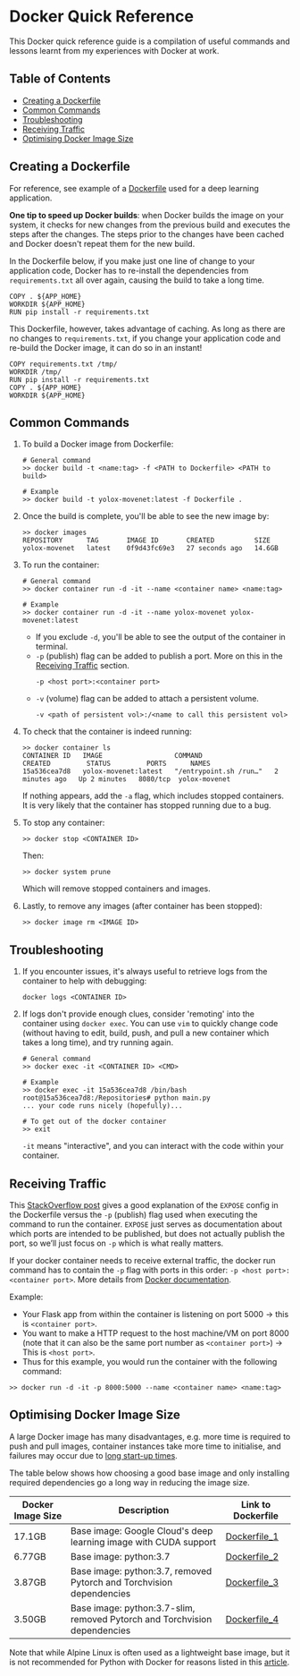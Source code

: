 # Docker Quick Reference

This Docker quick reference guide is a compilation of useful commands and lessons learnt from my experiences with Docker at work.

## Table of Contents
- [Creating a Dockerfile](#creating-a-dockerfile)
- [Common Commands](#common-commands)
- [Troubleshooting](#troubleshooting)
- [Receiving Traffic](#receiving-traffic)
- [Optimising Docker Image Size](#optimising-docker-image-size)

## Creating a Dockerfile

For reference, see example of a [Dockerfile](dockerfiles/Dockerfile_1) used for a deep learning application.

**One tip to speed up Docker builds**: when Docker builds the image on your system, it checks for new changes from the previous build and executes the steps after the changes. The steps prior to the changes have been cached and Docker doesn't repeat them for the new build. 

In the Dockerfile below, if you make just one line of change to your application code, Docker has to re-install the dependencies from `requirements.txt` all over again, causing the build to take a long time.
```
COPY . ${APP_HOME}
WORKDIR ${APP_HOME}
RUN pip install -r requirements.txt
```

This Dockerfile, however, takes advantage of caching. As long as there are no changes to `requirements.txt`, if you change your application code and re-build the Docker image, it can do so in an instant!
```
COPY requirements.txt /tmp/
WORKDIR /tmp/
RUN pip install -r requirements.txt
COPY . ${APP_HOME}
WORKDIR ${APP_HOME}
```

## Common Commands

1. To build a Docker image from Dockerfile:
    ```
    # General command
    >> docker build -t <name:tag> -f <PATH to Dockerfile> <PATH to build>

    # Example
    >> docker build -t yolox-movenet:latest -f Dockerfile .
    ```

2. Once the build is complete, you'll be able to see the new image by:
    ```
    >> docker images
    REPOSITORY      TAG       IMAGE ID       CREATED          SIZE
    yolox-movenet   latest    0f9d43fc69e3   27 seconds ago   14.6GB
    ```

3. To run the container:
    ```
    # General command
    >> docker container run -d -it --name <container name> <name:tag>

    # Example
    >> docker container run -d -it --name yolox-movenet yolox-movenet:latest
    ```
    - If you exclude `-d`, you'll be able to see the output of the container in terminal.
    - `-p` (publish) flag can be added to publish a port. More on this in the [Receiving Traffic](#receiving-traffic) section.
        ```
        -p <host port>:<container port>
        ```
    - `-v` (volume) flag can be added to attach a persistent volume.
        ```
        -v <path of persistent vol>:/<name to call this persistent vol>
        ```

4. To check that the container is indeed running:
    ```
    >> docker container ls
    CONTAINER ID   IMAGE                  COMMAND                  CREATED         STATUS         PORTS      NAMES
    15a536cea7d8   yolox-movenet:latest   "/entrypoint.sh /run…"   2 minutes ago   Up 2 minutes   8080/tcp  yolox-movenet
    ```
    If nothing appears, add the `-a` flag, which includes stopped containers. It is very likely that the container has stopped running due to a bug.

5. To stop any container:
    ```
    >> docker stop <CONTAINER ID>
    ```
    Then:
    ```
    >> docker system prune
    ```
    Which will remove stopped containers and images.

6. Lastly, to remove any images (after container has been stopped):
    ```
    >> docker image rm <IMAGE ID>
    ```

## Troubleshooting

1. If you encounter issues, it's always useful to retrieve logs from the container to help with debugging:
    ```
    docker logs <CONTAINER ID>
    ```

2. If logs don't provide enough clues, consider 'remoting' into the container using `docker exec`. You can use `vim` to quickly change code (without having to edit, build, push, and pull a new container which takes a long time), and try running again.
    ```
    # General command
    >> docker exec -it <CONTAINER ID> <CMD>

    # Example
    >> docker exec -it 15a536cea7d8 /bin/bash
    root@15a536cea7d8:/Repositories# python main.py
    ... your code runs nicely (hopefully)...

    # To get out of the docker container
    >> exit
    ```
    `-it` means "interactive", and you can interact with the code within your container.

## Receiving Traffic

This [StackOverflow post](https://stackoverflow.com/questions/22111060/what-is-the-difference-between-expose-and-publish-in-docker) gives a good explanation of the `EXPOSE` config in the Dockerfile versus the `-p` (publish) flag used when executing the command to run the container. `EXPOSE` just serves as documentation about which ports are intended to be published, but does not actually publish the port, so we’ll just focus on `-p` which is what really matters.

If your docker container needs to receive external traffic, the docker run command has to contain the `-p` flag with ports in this order: `-p <host port>:<container port>`. More details from [Docker documentation](https://docs.docker.com/config/containers/container-networking/).

Example:

- Your Flask app from within the container is listening on port 5000 → this is `<container port>`.
- You want to make a HTTP request to the host machine/VM on port 8000 (note that it can also be the same port number as `<container port>`) → This is `<host port>`.
- Thus for this example, you would run the container with the following command:
```
>> docker run -d -it -p 8000:5000 --name <container name> <name:tag>
```

## Optimising Docker Image Size

A large Docker image has many disadvantages, e.g. more time is required to push and pull images, container instances take more time to initialise, and failures may occur due to [long start-up times](https://cloud.google.com/blog/topics/developers-practitioners/3-ways-optimize-cloud-run-response-times).

The table below shows how choosing a good base image and only installing required dependencies go a long way in reducing the image size. 

| Docker Image Size | Description | Link to Dockerfile |
|-------------------|-------------|--------------------|
| 17.1GB | Base image: Google Cloud's deep learning image with CUDA support | [Dockerfile_1](dockerfiles/Dockerfile_1) |
| 6.77GB | Base image: python:3.7 | [Dockerfile_2](dockerfiles/Dockerfile_2) |
| 3.87GB | Base image: python:3.7, removed Pytorch and Torchvision dependencies | [Dockerfile_3](dockerfiles/Dockerfile_3) |
| 3.50GB | Base image: python:3.7-slim, removed Pytorch and Torchvision dependencies | [Dockerfile_4](dockerfiles/Dockerfile_4) |

Note that while Alpine Linux is often used as a lightweight base image, but it is not recommended for Python with Docker for reasons listed in this [article](https://pythonspeed.com/articles/alpine-docker-python/).